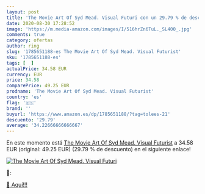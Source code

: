 ```yaml
---
layout: post
title: 'The Movie Art Of Syd Mead. Visual Futuri con un 29.79 % de descuento'
date: 2020-08-30 17:28:52
image: 'https://m.media-amazon.com/images/I/516hrZn6TuL._SL400_.jpg'
comments: true
category: ofertas
author: ring
slug: '1785651188-es The Movie Art Of Syd Mead. Visual Futurist'
sku: '1785651188-es'
tags: [  ]
actualPrice: 34.58 EUR
currency: EUR
price: 34.58
comparePrice: 49.25 EUR
prodname: 'The Movie Art Of Syd Mead. Visual Futurist'
country: 'es'
flag: '🇪🇸'
brand: ''
buyurl: 'https://www.amazon.es/dp/1785651188/?tag=tolees-21'
descuento: '29.79'
average: '34.22666666666667'
---
```


En este momento está [The Movie Art Of Syd Mead. Visual Futurist](https://www.amazon.es/dp/1785651188/?tag=tolees-21) a 34.58 EUR (original: 49.25 EUR) (29.79 %  de descuento) en el siguiente enlace!

[![The Movie Art Of Syd Mead. Visual Futuri](https://m.media-amazon.com/images/I/516hrZn6TuL._SL400_.jpg)](https://www.amazon.es/dp/1785651188/?tag=tolees-21)

🔎:


[🛒 Aquí!!!](https://www.amazon.es/dp/1785651188/?tag=tolees-21)
